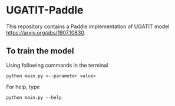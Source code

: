 # UGATIT-Paddle
 This repository contains a Paddle implementation of UGATIT model https://arxiv.org/abs/1907.10830.

## To train the model
Using following commands in the terminal
```
python main.py <--parameter value>
```
For help, type
```
python main.py --help
```

